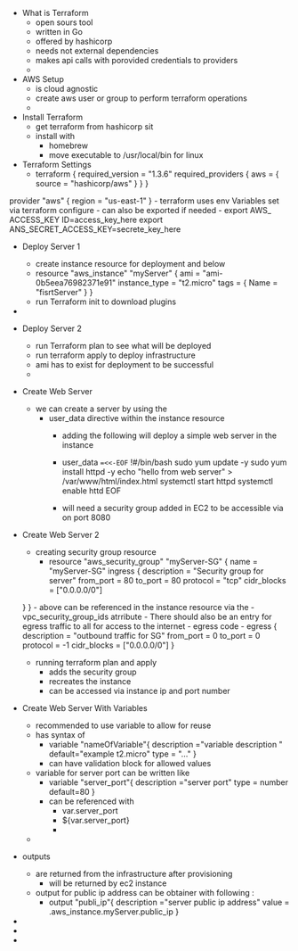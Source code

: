 - What is Terraform
    - open sours tool
    - written in Go
    - offered by hashicorp
    - needs not external dependencies
    - makes api calls with porovided credentials to providers
    - 
- AWS Setup
    - is cloud agnostic
    - create aws user or group to perform terraform operations
    - 
- Install Terraform
    - get terraform from hashicorp sit
    - install with 
        - homebrew
        - move executable to /usr/local/bin for linux
- Terraform Settings
    - terraform {
  required_version = "1.3.6"
  required_providers {
    aws = {
      source = "hashicorp/aws"
    }
  }
}

provider "aws" {
  region = "us-east-1"
}
    - terraform uses env Variables  set via terraform configure
    - can also be exported if needed
        - export AWS_ ACCESS_KEY ID=access_key_here
export ANS_SECRET_ACCESS_KEY=secrete_key_here
- Deploy Server 1
    - create instance resource for deployment and below
    - resource "aws_instance" "myServer" {
  ami           = "ami-0b5eea76982371e91"
  instance_type = "t2.micro"
  tags = {
    Name = "fisrtServer"
  }
}
    - run Terraform init to download plugins
- 
- Deploy Server 2
    - run Terraform plan to see what will be deployed
    - run terraform apply to deploy infrastructure
    - ami has to exist for deployment to be successful
    - 
- Create Web Server
    - we can create a server by using the 
        - user_data directive within the instance resource
            - adding the following will deploy a simple web server in the instance
            - user_data   `=<<-EOF` 
!#/bin/bash
sudo yum update -y
sudo yum install httpd -y
echo "hello from web server" > /var/www/html/index.html
systemctl start httpd
systemctl enable httd
EOF 

            - will need a security group added in EC2 to be accessible via on port 8080
- Create Web Server 2
    - creating security group resource
        - resource "aws_security_group" "myServer-SG" {
  name = "myServer-SG"
   ingress {
    description      = "Security group for server"
    from_port        = 80
    to_port          = 80
    protocol         = "tcp"
    cidr_blocks      = ["0.0.0.0/0"]
   
  }
}
        - above can be referenced in the instance resource  via the 
            - vpc_security_group_ids atrribute
        - There should also be an entry for egress traffic to all for access to the internet
            - egress code 
                - egress {
    description      = "outbound traffic for SG"
    from_port        = 0
    to_port          = 0
    protocol         = -1
    cidr_blocks      = ["0.0.0.0/0"] 
  }
    - running terraform plan and apply
        - adds the security group
        - recreates the instance
        - can be accessed via instance ip and port number
- Create Web Server With Variables
    - recommended to use variable to allow for reuse
    - has syntax of 
        - variable "nameOfVariable"{
	description ="variable description "
	default="example t2.micro"
	type = "..."
}
        - can have validation block for allowed values
    - variable for server port can be written like
        - variable "server_port"{
	description ="server port"
	type = number 
	default=80
}
        - can be referenced with 
            - var.server_port 
            - ${var.server_port}
            - 
    - 
- outputs 
    - are returned from the infrastructure  after provisioning
        - will be returned by ec2 instance
    - output for public ip address can be obtainer with following :
        - output "publi_ip"{
	description ="server public ip address"
	value = .aws_instance.myServer.public_ip 
}
- 
- 
- 
